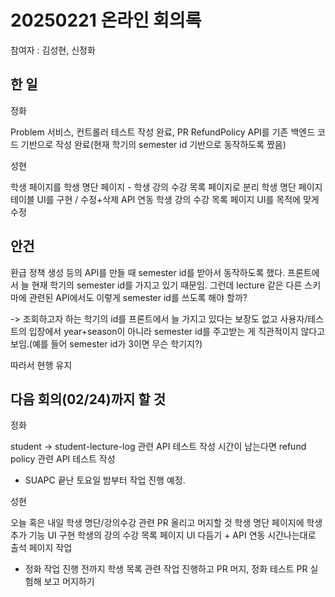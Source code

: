 # 20250221 온라인 회의록

참여자 : 김성현, 신정화

## 한 일

정화

Problem 서비스, 컨트롤러 테스트 작성 완료, PR
RefundPolicy API를 기존 백엔드 코드 기반으로 작성 완료(현재 학기의 semester id 기반으로 동작하도록 짰음)

성현

학생 페이지를 학생 명단 페이지 - 학생 강의 수강 목록 페이지로 분리
학생 명단 페이지 테이블 UI를 구현 / 수정+삭제 API 연동
학생 강의 수강 목록 페이지 UI를 목적에 맞게 수정

## 안건

환급 정책 생성 등의 API를 만들 때 semester id를 받아서 동작하도록 했다. 프론트에서 늘 현재 학기의 semester id를 가지고 있기 때문임. 그런데 lecture 같은 다른 스키마에 관련된 API에서도 이렇게 semester id를 쓰도록 해야 할까?

-> 조회하고자 하는 학기의 id를 프론트에서 늘 가지고 있다는 보장도 없고 사용자/테스트의 입장에서 year+season이 아니라 semester id를 주고받는 게 직관적이지 않다고 보임.(예를 들어 semester id가 3이면 무슨 학기지?)

따라서 현행 유지

## 다음 회의(02/24)까지 할 것

정화

student -> student-lecture-log 관련 API 테스트 작성
시간이 남는다면 refund policy 관련 API 테스트 작성
- SUAPC 끝난 토요일 밤부터 작업 진행 예정.

성현

오늘 혹은 내일 학생 명단/강의수강 관련 PR 올리고 머지할 것
학생 명단 페이지에 학생 추가 기능 UI 구현
학생의 강의 수강 목록 페이지 UI 다듬기 + API 연동
시간나는대로 출석 페이지 작업
- 정화 작업 진행 전까지 학생 목록 관련 작업 진행하고 PR 머지, 정화 테스트 PR 실험해 보고 머지하기